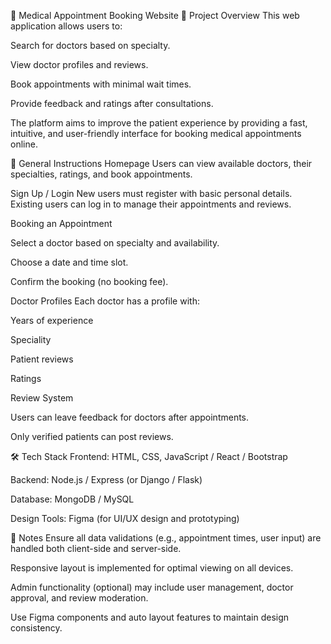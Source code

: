🏥 Medical Appointment Booking Website
📄 Project Overview
This web application allows users to:

Search for doctors based on specialty.

View doctor profiles and reviews.

Book appointments with minimal wait times.

Provide feedback and ratings after consultations.

The platform aims to improve the patient experience by providing a fast, intuitive, and user-friendly interface for booking medical appointments online.

📌 General Instructions
Homepage
Users can view available doctors, their specialties, ratings, and book appointments.

Sign Up / Login
New users must register with basic personal details. Existing users can log in to manage their appointments and reviews.


Booking an Appointment

Select a doctor based on specialty and availability.

Choose a date and time slot.

Confirm the booking (no booking fee).

Doctor Profiles
Each doctor has a profile with:


Years of experience

Speciality

Patient reviews

Ratings

Review System

Users can leave feedback for doctors after appointments.

Only verified patients can post reviews.

🛠️ Tech Stack
Frontend: HTML, CSS, JavaScript / React / Bootstrap

Backend: Node.js / Express (or Django / Flask)

Database: MongoDB / MySQL

Design Tools: Figma (for UI/UX design and prototyping)

📝 Notes
Ensure all data validations (e.g., appointment times, user input) are handled both client-side and server-side.

Responsive layout is implemented for optimal viewing on all devices.

Admin functionality (optional) may include user management, doctor approval, and review moderation.

Use Figma components and auto layout features to maintain design consistency.